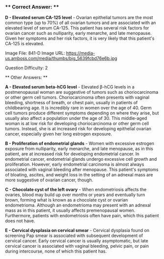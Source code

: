 ### ** Correct Answer: **

**D - Elevated serum CA-125 level** - Ovarian epithelial tumors are the most common type (up to 70%) of all ovarian tumors and are associated with an elevated level of serum CA-125. This patient has several risk factors for ovarian cancer such as nulliparity, early menarche, and late menopause. Given her symptoms and her risk factors, it is very likely that this patient's CA-125 is elevated.

Image File: 841-D
Image URL: https://media-us.amboss.com/media/thumbs/big_5639fcbd76e6b.jpg

Question Difficulty: 2

** Other Answers: **

**A - Elevated serum beta-hCG level** - Elevated β-hCG levels in a postmenopausal woman are suggestive of tumors such as choriocarcinoma or other germ cell tumors. Choriocarcinoma often presents with vaginal bleeding, shortness of breath, or chest pain, usually in patients of childbearing age. It is incredibly rare in women over the age of 40. Germ cell tumors produce different symptoms depending on where they arise, but usually also affect a population under the age of 30. This middle-aged woman is at low risk for developing choriocarcinoma or other germ cell tumors. Instead, she is at increased risk for developing epithelial ovarian cancer, especially given her long estrogen exposure.

**B - Proliferation of endometrial glands** - Women with excessive estrogen exposure from nulliparity, early menarche, and late menopause, as in this patient, are at increased risk for developing endometrial cancer. In endometrial cancer, endometrial glands undergo excessive cell growth and proliferation. However, early endometrial carcinoma is almost always associated with vaginal bleeding after menopause. This patient's symptoms of bloating, ascites, and weight loss in the setting of an adnexal mass are more suggestive of ovarian cancer, though.

**C - Chocolate cyst of the left ovary** - When endometriosis affects the ovaries, blood may build up over months or years and eventually turn brown, forming what is known as a chocolate cyst or ovarian endometrioma. Although an endometrioma may present with an adnexal mass as in this patient, it usually affects premenopausal women. Furthermore, patients with endometriosis often have pain, which this patient does not have.

**E - Cervical dysplasia on cervical smear** - Cervical dysplasia found on screening Pap smear is associated with subsequent development of cervical cancer. Early cervical cancer is usually asymptomatic, but late cervical cancer is associated with vaginal bleeding, pelvic pain, or pain during intercourse, none of which this patient has.

